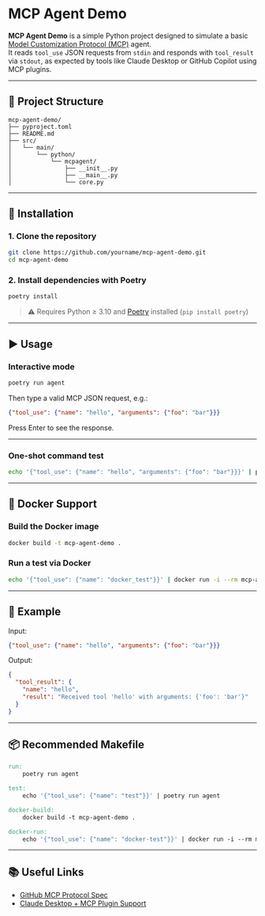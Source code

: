 # MCP Agent Demo

**MCP Agent Demo** is a simple Python project designed to simulate a basic [Model Customization Protocol (MCP)](https://github.com/github/llm-plugins/blob/main/docs/mcp.md) agent.  
It reads `tool_use` JSON requests from `stdin` and responds with `tool_result` via `stdout`, as expected by tools like Claude Desktop or GitHub Copilot using MCP plugins.

---

## 📁 Project Structure

```
mcp-agent-demo/
├── pyproject.toml
├── README.md
├── src/
│   └── main/
│       └── python/
│           └── mcpagent/
│               ├── __init__.py
│               ├── __main__.py
│               └── core.py
```

---

## 🚀 Installation

### 1. Clone the repository

```bash
git clone https://github.com/yourname/mcp-agent-demo.git
cd mcp-agent-demo
```

### 2. Install dependencies with Poetry

```bash
poetry install
```

> ⚠️ Requires Python ≥ 3.10 and [Poetry](https://python-poetry.org/) installed (`pip install poetry`)

---

## ▶️ Usage

### Interactive mode

```bash
poetry run agent
```

Then type a valid MCP JSON request, e.g.:

```json
{"tool_use": {"name": "hello", "arguments": {"foo": "bar"}}}
```

Press Enter to see the response.

---

### One-shot command test

```bash
echo '{"tool_use": {"name": "hello", "arguments": {"foo": "bar"}}}' | poetry run agent
```

---

## 🐳 Docker Support

### Build the Docker image

```bash
docker build -t mcp-agent-demo .
```

### Run a test via Docker

```bash
echo '{"tool_use": {"name": "docker_test"}}' | docker run -i --rm mcp-agent-demo
```

---

## 🧪 Example

Input:
```json
{"tool_use": {"name": "hello", "arguments": {"foo": "bar"}}}
```

Output:
```json
{
  "tool_result": {
    "name": "hello",
    "result": "Received tool 'hello' with arguments: {'foo': 'bar'}"
  }
}
```

---

## 📦 Recommended Makefile

```makefile
run:
	poetry run agent

test:
	echo '{"tool_use": {"name": "test"}}' | poetry run agent

docker-build:
	docker build -t mcp-agent-demo .

docker-run:
	echo '{"tool_use": {"name": "docker-test"}}' | docker run -i --rm mcp-agent-demo
```

---

## 📚 Useful Links

- [GitHub MCP Protocol Spec](https://github.com/github/llm-plugins/blob/main/docs/mcp.md)
- [Claude Desktop + MCP Plugin Support](https://www.anthropic.com/news/claude-desktop)